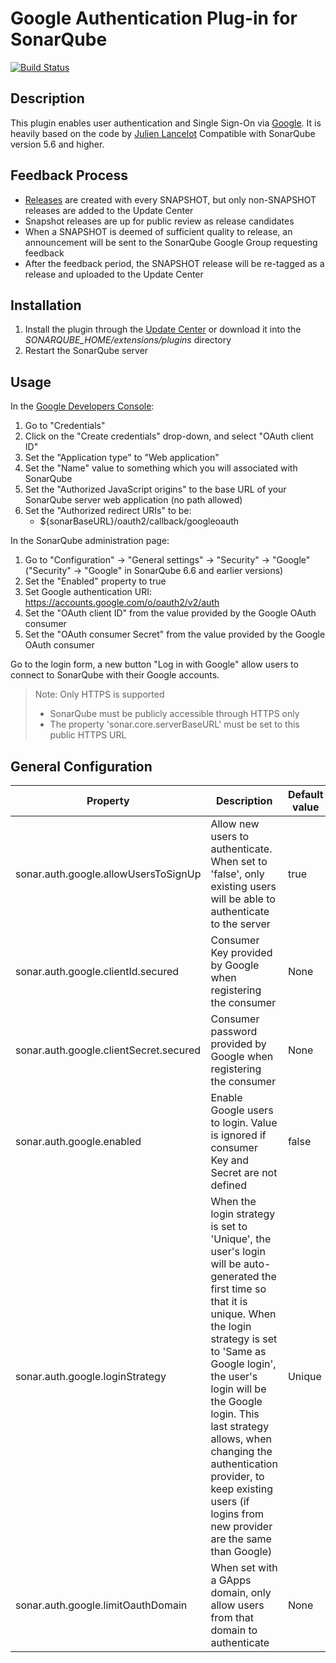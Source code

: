 # Google Authentication Plug-in for SonarQube #
[![Build Status](https://api.travis-ci.org/InfoSec812/sonar-auth-google.svg)](https://travis-ci.org/InfoSec812/sonar-auth-google)


## Description ##
This plugin enables user authentication and Single Sign-On via [Google](https://google.com/).
It is heavily based on the code by [Julien Lancelot](https://github.com/SonarQubeCommunity/sonar-auth-bitbucket)
Compatible with SonarQube version 5.6 and higher.

## Feedback Process ##
* [Releases](releases/) are created with every SNAPSHOT, but only non-SNAPSHOT releases are added to the Update Center
* Snapshot releases are up for public review as release candidates
* When a SNAPSHOT is deemed of sufficient quality to release, an announcement will be sent to the SonarQube Google Group requesting feedback
* After the feedback period, the SNAPSHOT release will be re-tagged as a release and uploaded to the Update Center

## Installation ##
1. Install the plugin through the [Update Center](http://docs.sonarqube.org/display/SONAR/Update+Center) or download it into the *SONARQUBE_HOME/extensions/plugins* directory
1. Restart the SonarQube server

## Usage ##
In the [Google Developers Console](https://console.developers.google.com/):
1. Go to "Credentials"
2. Click on the "Create credentials" drop-down, and select "OAuth client ID"
3. Set the "Application type" to "Web application"
4. Set the "Name" value to something which you will associated with SonarQube
5. Set the "Authorized JavaScript origins" to the base URL of your SonarQube server web application (no path allowed)
6. Set the "Authorized redirect URIs" to be:
   * ${sonarBaseURL}/oauth2/callback/googleoauth

In the SonarQube administration page:
1. Go to "Configuration" -> "General settings" -> "Security" -> "Google" ("Security" -> "Google" in SonarQube 6.6 and earlier versions)
2. Set the "Enabled" property to true
3. Set Google authentication URI: https://accounts.google.com/o/oauth2/v2/auth
4. Set the "OAuth client ID" from the value provided by the Google OAuth consumer
5. Set the "OAuth consumer Secret" from the value provided by the Google OAuth consumer

Go to the login form, a new button "Log in with Google" allow users to connect to SonarQube with their Google accounts.

> Note: Only HTTPS is supported
> * SonarQube must be publicly accessible through HTTPS only
> * The property 'sonar.core.serverBaseURL' must be set to this public HTTPS URL

## General Configuration ##

Property | Description | Default value
---------| ----------- | -------------
sonar.auth.google.allowUsersToSignUp|Allow new users to authenticate. When set to 'false', only existing users will be able to authenticate to the server|true
sonar.auth.google.clientId.secured|Consumer Key provided by Google when registering the consumer|None
sonar.auth.google.clientSecret.secured|Consumer password provided by Google when registering the consumer|None
sonar.auth.google.enabled|Enable Google users to login. Value is ignored if consumer Key and Secret are not defined|false
sonar.auth.google.loginStrategy|When the login strategy is set to 'Unique', the user's login will be auto-generated the first time so that it is unique. When the login strategy is set to 'Same as Google login', the user's login will be the Google login. This last strategy allows, when changing the authentication provider, to keep existing users (if logins from new provider are the same than Google)|Unique
sonar.auth.google.limitOauthDomain|When set with a GApps domain, only allow users from that domain to authenticate|None






